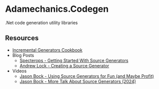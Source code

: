 # Adamechanics.Codegen
.Net code generation utility libraries 

## Resources
- [Incremental Generators Cookbook](https://github.com/dotnet/roslyn/blob/main/docs/features/incremental-generators.cookbook.md)
- Blog Posts
  - [Specterops - Getting Started With Source Generators](https://posts.specterops.io/dotnet-source-generators-in-2024-part-1-getting-started-76d619b633f5)
  - [Andrew Lock - Creating a Source Generator](https://andrewlock.net/series/creating-a-source-generator/)
- Videos
  - [Jason Bock - Using Source Generators for Fun (and Maybe Profit)
](https://www.youtube.com/watch?v=4DVV7FXukC8)
  - [Jason Bock - More Talk About Source Generators (2024)](https://www.youtube.com/watch?v=zsUqULAvu38)
